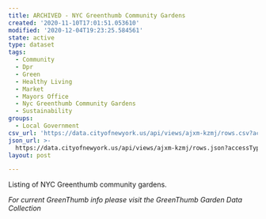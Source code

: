 ```yaml
---
title: ARCHIVED - NYC Greenthumb Community Gardens
created: '2020-11-10T17:01:51.053610'
modified: '2020-12-04T19:23:25.584561'
state: active
type: dataset
tags:
  - Community
  - Dpr
  - Green
  - Healthy Living
  - Market
  - Mayors Office
  - Nyc Greenthumb Community Gardens
  - Sustainability
groups:
  - Local Government
csv_url: 'https://data.cityofnewyork.us/api/views/ajxm-kzmj/rows.csv?accessType=DOWNLOAD'
json_url: >-
  https://data.cityofnewyork.us/api/views/ajxm-kzmj/rows.json?accessType=DOWNLOAD
layout: post

---
```

Listing of NYC Greenthumb community gardens.

*For current GreenThumb info please visit the GreenThumb Garden Data Collection*
